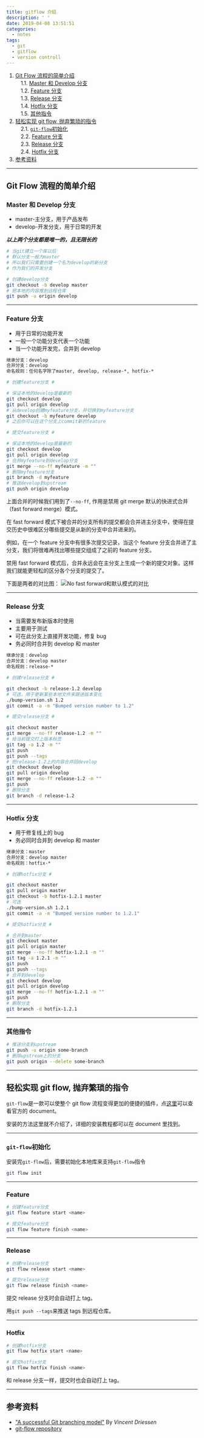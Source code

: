 ```yaml
---
title: gitflow 介绍
description: ' '
date: 2019-04-08 13:51:51
categories:
  - notes
tags:
  - git
  - gitflow
  - version controll
---
```


1. [Git Flow 流程的简单介绍](#git-flow-流程的简单介绍)  
   &emsp;1.1. [Master 和 Develop 分支](#master和develop分支)  
   &emsp;1.2. [Feature 分支](#feature分支)  
   &emsp;1.3. [Release 分支](#release分支)  
   &emsp;1.4. [Hotfix 分支](#hotfix分支)  
   &emsp;1.5. [其他指令](#其他指令)
2. [轻松实现 git flow, 抛弃繁琐的指令](#轻松实现git-flow-抛弃繁琐的指令)  
   &emsp;2.1. [`git-flow`初始化](#git-flow初始化)  
   &emsp;2.2. [Feature 分支](#feature分支)  
   &emsp;2.3. [Release 分支](#release分支)  
   &emsp;2.4. [Hotfix 分支](#hotfix分支)
3. [参考资料](#参考资料)

---

## Git Flow 流程的简单介绍

### Master 和 Develop 分支

- master-主分支，用于产品发布
- develop-开发分支，用于日常的开发

_**以上两个分支都是唯一的，且无限长的**_

```bash
# 当git建立一个库以后
# 默认分支一般为master
# 所以我们只需要创建一个名为develop的新分支
# 作为我们的开发分支

# 创建develop分支
git checkout -b develop master
# 把本地的内容推到远程仓库
git push -u origin develop
```

---

### Feature 分支

- 用于日常的功能开发
- 一般一个功能分支代表一个功能
- 当一个功能开发完，合并到 develop

```txt
继承分支：develop
合并分支：develop
命名规则：任何名字除了master, develop, release-*, hotfix-*
```

```bash
# 创建feature分支 #

# 保证本地的develop是最新的
git checkout develop
git pull origin develop
# 从develop创建myfeature分支，并切换到myfeature分支
git checkout -b myfeature develop
# 之后你可以在这个分支上commit新的feature

# 提交feature分支 #

# 保证本地的develop是最新的
git checkout develop
git pull origin develop
# 合并myfeature到develop分支
git merge --no-ff myfeature -m ""
# 删除myfeature分支
git branch -d myfeature
# 推送develop到upstream
git push origin develop
```

上面合并的时候我们用到了`--no-ff`, 作用是禁用 git merge 默认的快进式合并（fast forward merge）模式。

在 fast forward 模式下被合并的分支所有的提交都会合并进主分支中，使得在提交历史中很难区分哪些提交是从新的分支中合并进来的。

例如，在一个 feature 分支中有很多次提交记录，当这个 feature 分支合并进了主分支，我们将很难再找出哪些提交组成了之前的 feature 分支。

禁用 fast forward 模式后，合并永远会在主分支上生成一个新的提交对象。这样我们就能更轻松的区分各个分支的提交了。

下面是两者的对比图：
![No fast forward和默认模式的对比](https://user-gold-cdn.xitu.io/2019/1/16/168549cbb7a5c440?w=956&h=846&f=png&s=21852)

---

### Release 分支

- 当需要发布新版本时使用
- 主要用于测试
- 可在此分支上直接开发功能，修复 bug
- 务必同时合并到 develop 和 master

```txt
继承分支：develop
合并分支：develop master
命名规则：release-*
```

```bash
# 创建release分支 #

git checkout -b release-1.2 develop
# 可选，用于更新某些本地文件来跟进版本变化
./bump-version.sh 1.2
git commit -a -m "Bumped version number to 1.2"

# 提交release分支 #

git checkout master
git merge --no-ff release-1.2 -m ""
# 给当前提交打上版本标签
git tag -a 1.2 -m ""
git push
git push --tags
# 把release-1.2上的内容合并回develop
git checkout develop
git pull origin develop
git merge --no-ff release-1.2 -m ""
git push
# 删除分支
git branch -d release-1.2
```

---

### Hotfix 分支

- 用于修复线上的 bug
- 务必同时合并到 develop 和 master

```txt
继承分支：master
合并分支：develop master
命名规则：hotfix-*
```

```bash
# 创建hotfix分支 #

git checkout master
git pull origin master
git checkout -b hotfix-1.2.1 master
# 可选
./bump-version.sh 1.2.1
git commit -a -m "Bumped version number to 1.2.1"

# 提交hotfix分支 #

# 合并到master
git checkout master
git pull origin master
git merge --no-ff hotfix-1.2.1 -m ""
git tag -a 1.2.1 -m ""
git push
git push --tags
# 合并到develop
git checkout develop
git pull origin develop
git merge --no-ff hotfix-1.2.1 -m ""
git push
# 删除分支
git branch -d hotfix-1.2.1
```

---

### 其他指令

```bash
# 推送分支到upstream
git push -u origin some-branch
# 删除upstream上的分支
git push origin --delete some-branch
```

---

## 轻松实现 git flow, 抛弃繁琐的指令

`git-flow`是一款可以使整个 git flow 流程变得更加的便捷的插件，点[这里](https://github.com/nvie/gitflow/)可以查看官方的 document。

安装的方法这里就不介绍了，详细的安装教程都可以在 document 里找到。

---

### `git-flow`初始化

安装完`git-flow`后，需要初始化本地库来支持`git-flow`指令

```bash
git flow init
```

---

### Feature

```bash
# 创建feature分支
git flow feature start <name>

# 提交feature分支
git flow feature finish <name>
```

---

### Release

```bash
# 创建release分支
git flow release start <name>

# 提交release分支
git flow release finish <name>
```

提交 release 分支时会自动打上 tag。

用`git push --tags`来推送 tags 到远程仓库。

---

### Hotfix

```bash
# 创建hotfix分支
git flow hotfix start <name>

# 提交hotfix分支
git flow hotfix finish <name>
```

和 release 分支一样，提交时也会自动打上 tag。

---

## 参考资料

- ["A successful Git branching model"](http://nvie.com/posts/a-successful-git-branching-model/) By _Vincent Driessen_
- [git-flow repository](https://github.com/nvie/gitflow/)
